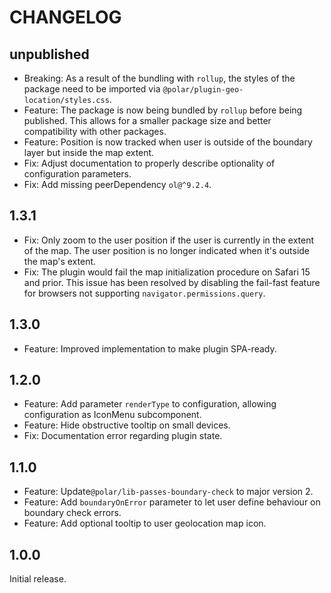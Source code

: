 # CHANGELOG

## unpublished

- Breaking: As a result of the bundling with `rollup`, the styles of the package need to be imported via `@polar/plugin-geo-location/styles.css`.
- Feature: The package is now being bundled by `rollup` before being published. This allows for a smaller package size and better compatibility with other packages.
- Feature: Position is now tracked when user is outside of the boundary layer but inside the map extent.
- Fix: Adjust documentation to properly describe optionality of configuration parameters.
- Fix: Add missing peerDependency `ol@^9.2.4`.

## 1.3.1

- Fix: Only zoom to the user position if the user is currently in the extent of the map. The user position is no longer indicated when it's outside the map's extent.
- Fix: The plugin would fail the map initialization procedure on Safari 15 and prior. This issue has been resolved by disabling the fail-fast feature for browsers not supporting `navigator.permissions.query`.

## 1.3.0

- Feature: Improved implementation to make plugin SPA-ready.

## 1.2.0

- Feature: Add parameter `renderType` to configuration, allowing configuration as IconMenu subcomponent.
- Feature: Hide obstructive tooltip on small devices.
- Fix: Documentation error regarding plugin state.

## 1.1.0

- Feature: Update`@polar/lib-passes-boundary-check` to major version 2.
- Feature: Add `boundaryOnError` parameter to let user define behaviour on boundary check errors.
- Feature: Add optional tooltip to user geolocation map icon.

## 1.0.0

Initial release.
